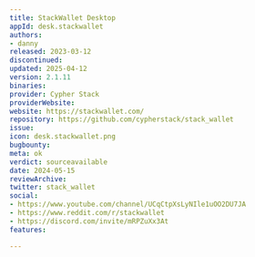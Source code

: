 ```yaml
---
title: StackWallet Desktop
appId: desk.stackwallet
authors:
- danny
released: 2023-03-12
discontinued: 
updated: 2025-04-12
version: 2.1.11
binaries: 
provider: Cypher Stack
providerWebsite: 
website: https://stackwallet.com/
repository: https://github.com/cypherstack/stack_wallet
issue: 
icon: desk.stackwallet.png
bugbounty: 
meta: ok
verdict: sourceavailable
date: 2024-05-15
reviewArchive: 
twitter: stack_wallet
social:
- https://www.youtube.com/channel/UCqCtpXsLyNIle1uOO2DU7JA
- https://www.reddit.com/r/stackwallet
- https://discord.com/invite/mRPZuXx3At
features: 

---
```


